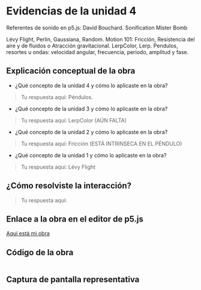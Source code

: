 # Evidencias de la unidad 4

Referentes de sonido en p5.js:
David Bouchard. Sonification
Mister Bomb

Lévy Flight, Perlin, Gaussiana, Random.
Motion 101: Fricción, Resistencia del aire y de fluidos o Atracción gravitacional.
LerpColor, Lerp.
Pendulos, resortes u ondas: velocidad angular, frecuencia, periodo, amplitud y fase.

## Explicación conceptual de la obra

* ¿Qué concepto de la unidad 4 y cómo lo aplicaste en la obra?
> Tu respuesta aquí:
> Péndulos.

* ¿Qué concepto de la unidad 3 y cómo lo aplicaste en la obra?
> Tu respuesta aquí:
> LerpColor (AÚN FALTA)

* ¿Qué concepto de la unidad 2 y cómo lo aplicaste en la obra?
> Tu respuesta aquí:
> Fricción (ESTÁ INTRINSECA EN EL PÉNDULO)

* ¿Qué concepto de la unidad 1 y cómo lo aplicaste en la obra?
> Tu respuesta aquí:
> Lévy Flight

## ¿Cómo resolviste la interacción?
> Tu respuesta aquí:
>

## Enlace a la obra en el editor de p5.js

[Aquí está mi obra](https://editor.p5js.org/JuanJAreiza/sketches/QUCoOpCqJ)

## Código de la obra 

``` js

```

## Captura de pantalla representativa









